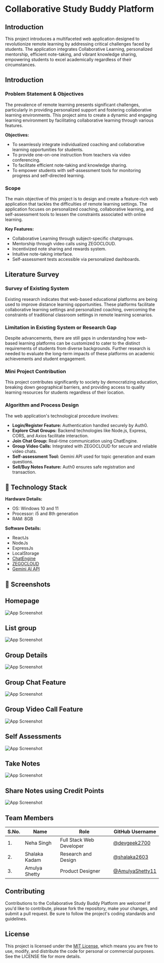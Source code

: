 # Collaborative Study Buddy Platform

## Introduction
This project introduces a multifaceted web application designed to revolutionize remote learning by addressing critical challenges faced by students. The application integrates Collaborative Learning, personalized mentorship, efficient note-taking, and vibrant knowledge sharing, empowering students to excel academically regardless of their circumstances.

## Introduction

### Problem Statement & Objectives
The prevalence of remote learning presents significant challenges, particularly in providing personalized support and fostering collaborative learning environments. This project aims to create a dynamic and engaging learning environment by facilitating collaborative learning through various features. 

**Objectives:**
- To seamlessly integrate individualized coaching and collaborative learning opportunities for students.
- To provide one-on-one instruction from teachers via video conferencing.
- To facilitate efficient note-taking and knowledge sharing.
- To empower students with self-assessment tools for monitoring progress and self-directed learning.

### Scope
The main objective of this project is to design and create a feature-rich web application that tackles the difficulties of remote learning settings. The application focuses on personalized coaching, collaborative learning, and self-assessment tools to lessen the constraints associated with online learning. 

**Key Features:**
- Collaborative Learning through subject-specific chatgroups.
- Mentorship through video calls using ZEGOCLOUD.
- Incentivized note sharing and rewards system.
- Intuitive note-taking interface.
- Self-assessment tests accessible via personalized dashboards.

## Literature Survey

### Survey of Existing System
Existing research indicates that web-based educational platforms are being used to improve distance learning opportunities. These platforms facilitate collaborative learning settings and personalized coaching, overcoming the constraints of traditional classroom settings in remote learning scenarios.

### Limitation in Existing System or Research Gap
Despite advancements, there are still gaps in understanding how web-based learning platforms can be customized to cater to the distinct requirements of students from diverse backgrounds. Further research is needed to evaluate the long-term impacts of these platforms on academic achievements and student engagement.

### Mini Project Contribution
This project contributes significantly to society by democratizing education, breaking down geographical barriers, and providing access to quality learning resources for students regardless of their location. 


### Algorithm and Process Design
The web application's technological procedure involves:
- **Login/Register Feature:** Authentication handled securely by Auth0.
- **Explore Chat Groups:** Backend technologies like Node.js, Express, CORS, and Axios facilitate interaction.
- **Join Chat Group:** Real-time communication using ChatEngine.
- **Group Video Calls:** Integrated with ZEGOCLOUD for secure and reliable video chats.
- **Self-assessment Tool:** Gemini API used for topic generation and exam questions.
- **Sell/Buy Notes Feature:** Auth0 ensures safe registration and transaction.

## 🔗 Technology Stack
**Hardware Details:**
- OS: Windows 10 and 11
- Processor: i5 and 8th generation
- RAM: 8GB

**Software Details:**
- ReactJs
- NodeJs
- ExpressJs
- LocalStorage
- [ChatEngine](https://chatengine.io)
- [ZEGOCLOUD](https://www.zegocloud.com)
- [Gemini AI API](https://ai.google.dev)


## 🔗 Screenshots
## Homepage

![App Screenshot](https://github.com/devgeek2700/Study-Buddy-Platform/blob/main/Client/src/Images/Output/afterlogin.png?raw=true)

## List group

![App Screenshot](https://github.com/devgeek2700/Study-Buddy-Platform/blob/main/Client/src/Images/Output/gruop%20list.png?raw=true)

 ## Group Details

![App Screenshot](https://github.com/devgeek2700/Study-Buddy-Platform/blob/main/Client/src/Images/Output/chatbot.png?raw=true)

## Group Chat Feature

![App Screenshot](https://github.com/devgeek2700/Study-Buddy-Platform/blob/main/Client/src/Images/Output/final%20gruop%20chat.png?raw=true)

## Group Video Call Feature

![App Screenshot](https://github.com/devgeek2700/Study-Buddy-Platform/blob/main/Client/src/Images/Output/gruop%20video%20call.png?raw=true)

## Self Assessments

![App Screenshot](https://github.com/devgeek2700/Study-Buddy-Platform/blob/main/Client/src/Images/Output/evalution%20test.png?raw=true)

## Take Notes

![App Screenshot](https://github.com/devgeek2700/Study-Buddy-Platform/blob/main/Client/src/Images/Output/updated%20notes.png?raw=true)


## Share Notes using Credit Points

![App Screenshot](https://github.com/devgeek2700/Study-Buddy-Platform/blob/main/Client/src/Images/Output/added%20notes%20and%20points.png?raw=true)




## Team Members

| S.No. | Name          | Role                    | GitHub Username       |
|-------|---------------|-------------------------|-----------------------|
| 1.    | Neha Singh    | Full Stack Web Developer| [@devgeek2700](https://github.com/devgeek2700)   |
| 2.    | Shalaka Kadam | Research and Design    | [@shalaka2603](https://github.com/shalaka2603)  |
| 3.    | Amulya Shetty | Product Designer        | [@AmulyaShetty11](https://github.com/AmulyaShetty11) |




## Contributing

Contributions to the Collaborative Study Buddy Platform are welcome! If you'd like to contribute, please fork the repository, make your changes, and submit a pull request. Be sure to follow the project's coding standards and guidelines.

## License

This project is licensed under the [MIT License](LICENSE), which means you are free to use, modify, and distribute the code for personal or commercial purposes. See the LICENSE file for more details.


